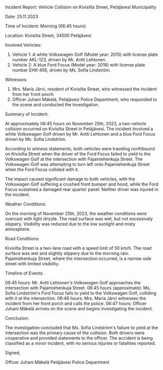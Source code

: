 Incident Report: Vehicle Collision on Kivisilta Street, Petäjävesi Municipality

Date: 25.11.2023

Time of Incident: Morning (06:45 hours)

Location: Kivisilta Street, 34500 Petäjävesi

Involved Vehicles:

1. Vehicle 1: A white Volkswagen Golf (Model year: 2015) with license plate number AKL-123, driven by Mr. Antti Lehtonen.
2. Vehicle 2: A blue Ford Focus (Model year: 2018) with license plate number EHK-456, driven by Ms. Sofia Lindström.

Witnesses:

1. Mrs. Maria Järvi, resident of Kivisilta Street, who witnessed the incident from her front porch.
2. Officer Juhani Mäkelä, Petäjävesi Police Department, who responded to the scene and conducted the investigation.

Summary of Incident:

At approximately 06:45 hours on November 25th, 2023, a two-vehicle collision occurred on Kivisilta Street in Petäjävesi. The incident involved a white Volkswagen Golf driven by Mr. Antti Lehtonen and a blue Ford Focus driven by Ms. Sofia Lindström.

According to witness statements, both vehicles were traveling northbound on Kivisilta Street when the driver of the Ford Focus failed to yield to the Volkswagen Golf at the intersection with Pajamiehenkuja Street. The Volkswagen Golf was attempting to turn left onto Pajamiehenkuja Street when the Ford Focus collided with it.

The impact caused significant damage to both vehicles, with the Volkswagen Golf suffering a crushed front bumper and hood, while the Ford Focus sustained a damaged rear quarter panel. Neither driver was injured in the incident.

Weather Conditions:

On the morning of November 25th, 2023, the weather conditions were overcast with light drizzle. The road surface was wet, but not excessively slippery. Visibility was reduced due to the low sunlight and misty atmosphere.

Road Conditions:

Kivisilta Street is a two-lane road with a speed limit of 50 km/h. The road surface was wet and slightly slippery due to the morning rain. Pajamiehenkuja Street, where the intersection occurred, is a narrow side street with limited visibility.

Timeline of Events:

06:45 hours: Mr. Antti Lehtonen's Volkswagen Golf approaches the intersection with Pajamiehenkuja Street.
06:45 hours (approximate): Ms. Sofia Lindström's Ford Focus fails to yield to the Volkswagen Golf, colliding with it at the intersection.
06:46 hours: Mrs. Maria Järvi witnesses the incident from her front porch and calls the police.
06:47 hours: Officer Juhani Mäkelä arrives on the scene and begins investigating the incident.

Conclusion:

The investigation concluded that Ms. Sofia Lindström's failure to yield at the intersection was the primary cause of the collision. Both drivers were cooperative and provided statements to the officer. The accident is being classified as a minor incident, with no serious injuries or fatalities reported.

Signed,

Officer Juhani Mäkelä
Petäjävesi Police Department